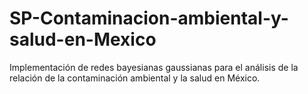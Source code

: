 # SP-Contaminacion-ambiental-y-salud-en-Mexico
Implementación de redes bayesianas gaussianas para el análisis de la relación de la contaminación ambiental y la salud en México.
